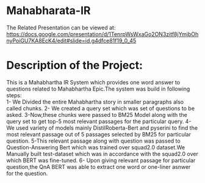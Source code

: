 # Mahabharata-IR
The Related Presentation can be viewed at: 
https://docs.google.com/presentation/d/1TenrpWsWxaGo2ON3zitf8jYmjbOhnyPoiGU7KA8EcK4/edit#slide=id.g4dfce81f19_0_45

# Description of the Project:
This is a Mahabhartha IR System which provides one word answer to questions related to Mahabhartha Epic.The system was build in following steps:<br >
 1- We Divided the entire Mahabhartha story in smaller paragraphs also called chunks.
 2- We created a query set which was set of questions to be asked.
 3-Now,these chunks were passed to BM25 Model along with the query set to get top-5 most relevant passages for the particular query.
 4-We used variety of models mainly DistilRoberta-Bert and pyserini to find the most relevant passage out of 5 passages selected by BM25 for particular question.
 5-This relevant passage along with question was passed to Question-Answering Bert which was trained over squad2.0 dataset.We Manually built test-dataset
which was in accordance with the squad2.0 over which BERT was fine-tuned.
 6- Upon giving relevant passage for particular question,the QnA BERT was able to extract one word or one-liner asnwer for the question.
